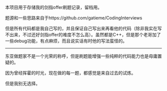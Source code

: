 本项目用于存储我的剑指offer刷题记录，留档用。

题源和一些思路来自于https://github.com/gatieme/CodingInterviews

但是所有代码都是我自己写的，并且保证自己写出来再看他的代码（除非我实在写不出来，不过还好剑指offer的难度不怎么高）。虽然都是C++，但是那个老哥加了一些debug功能，有点麻烦，而且说实话有时他的写法蛮怪的。

---------------

东亚做题家不是一个光荣的称呼，但是刷题能增强一些纯粹的代码能力也是毋庸置疑的。

因为曾经挥霍的时光，现在做的每一题，都感觉是来自过去的试炼。

但是我别无选择。

